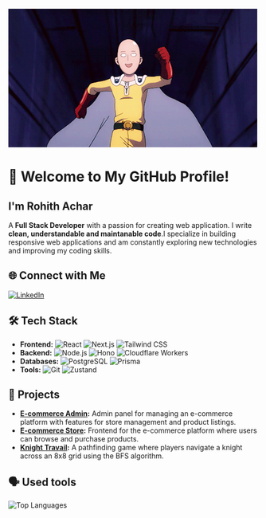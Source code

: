 ![Banner](https://github.com/RohithAchar/RohithAchar/blob/main/saitama-gif.gif)
# 👋 Welcome to My GitHub Profile!

## **I'm Rohith Achar**

A **Full Stack Developer** with a passion for creating web application. I write **clean, understandable and maintanable code**.I specialize in building responsive web applications and am constantly exploring new technologies and improving my coding skills.

## 🌐 Connect with Me
[![LinkedIn](https://img.shields.io/badge/-LinkedIn-blue)](https://www.linkedin.com/in/rohith-achar-bbb189311)

## 🛠️ Tech Stack
- **Frontend:**
  ![React](https://img.shields.io/badge/-React-61DAFB?logo=react&logoColor=white)  ![Next.js](https://img.shields.io/badge/-Next.js-000000?logo=nextdotjs&logoColor=white)  ![Tailwind CSS](https://img.shields.io/badge/-Tailwind%20CSS-06B6D4?logo=tailwindcss&logoColor=white)
- **Backend:**
  ![Node.js](https://img.shields.io/badge/-Node.js-339933?logo=node.js&logoColor=white)  ![Hono](https://img.shields.io/badge/-Hono-000000?logo=github&logoColor=white)  ![Cloudflare Workers](https://img.shields.io/badge/-Cloudflare%20Workers-F38020?logo=cloudflare&logoColor=white)
- **Databases:**
  ![PostgreSQL](https://img.shields.io/badge/-PostgreSQL-4169E1?logo=postgresql&logoColor=white)  ![Prisma](https://img.shields.io/badge/-Prisma-2D3748?logo=prisma&logoColor=white)
- **Tools:**
  ![Git](https://img.shields.io/badge/-Git-F05032?logo=git&logoColor=white)  ![Zustand](https://img.shields.io/badge/-Zustand-FF00D6?logo=github&logoColor=white)

## 💼 Projects
- **[E-commerce Admin](https://e-commerce-admin-lovat-kappa.vercel.app/):** Admin panel for managing an e-commerce platform with features for store management and product listings.
- **[E-commerce Store](https://e-commerce-store-six-pearl.vercel.app/):** Frontend for the e-commerce platform where users can browse and purchase products.
- **[Knight Travail](https://rohithachar.github.io/Knights-Travails/):** A pathfinding game where players navigate a knight across an 8x8 grid using the BFS algorithm.

## 🗣️ Used tools
![Top Languages](https://github-readme-stats.vercel.app/api/top-langs/?username=RohithAchar&layout=compact&theme=radical)
